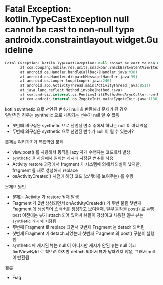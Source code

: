 

# Fatal Exception: kotlin.TypeCastException null cannot be cast to non-null type androidx.constraintlayout.widget.Guideline

```kotlin
Fatal Exception: kotlin.TypeCastException: null cannot be cast to non-null type androidx.constraintlayout.widget.Guideline
       at com.coupang.mobile.rds.units.snackbar.SnackBarContentView$text$1.run(SnackBarContentView.java:35)
       at android.os.Handler.handleCallback(Handler.java:938)
       at android.os.Handler.dispatchMessage(Handler.java:99)
       at android.os.Looper.loop(Looper.java:246)
       at android.app.ActivityThread.main(ActivityThread.java:8512)
       at java.lang.reflect.Method.invoke(Method.java)
       at com.android.internal.os.RuntimeInit$MethodAndArgsCaller.run(RuntimeInit.java:602)
       at com.android.internal.os.ZygoteInit.main(ZygoteInit.java:1130)
```

kotlin synthetic 으로 선언된 변수가 null 을 반환해서 문제가 된 경우  
일반적인 경우는 synthetic 으로 사용되는 변수가 null 일 수 없음  

- 첫번째 의구심은 synthetic 으로 선언된 변수 중에서 하나는 null 이 아니였음
- 두번째 의구심은 synthetic 으로 선언된 변수가 null 이 될 수 있는가?

문제는 여러가지가 복합적인 문제

- view.post() 를 사용해서 동작을 lazy 하게 수행하는 코드에서 발생
- synthetic 을 사용해서 일바는 캐시에 저장된 변수를 사용
- Activity restore 과정에서 fragment 가 시스템에 의해서 되살아 났지만, fragment 를 새로 생성해서 replace
- onActivityCreated() 시점에 해당 코드 (스낵바를 보여주는) 를 수행


문제의 원인

- 문제는 Activity 가 restore 될때 발생
- Fragment 가 2번 생성되면서 onActivityCreated() 가 두번 불림
첫번째 Fragment 에 생성되어 스낵바를 생성하고 보여줄때, 일부 동작을 post() 로 수행
post 이전에는 뷰가 attach 되어 있어서 뷰들이 정상이고 사용한 일부 뷰는  synthetic 캐시에 저장됨
- 두번째 Fragment 로 replace 되면서 첫번재 Fragment 는 detach 되버림
- 첫번재 Fragment 가 detach 되었는데 첫번째 Fragment 의 post() 구분이 실행됨
- synthetic 에 캐시된 뷰는 null 이 아니지만 캐시가 안된 뷰는 null 이고 findViewById 로 찾으려 하지만 detach 되어서 뷰가 남아있지 않음, 그래서 null 이 반환됨

결론

- Frag
<!--stackedit_data:
eyJoaXN0b3J5IjpbLTY4OTUyOTI1Ml19
-->